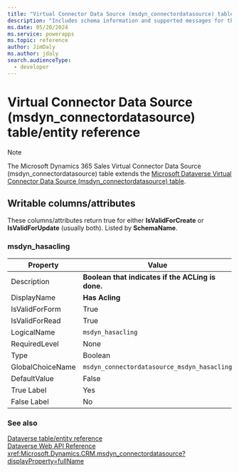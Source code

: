 ```yaml
---
title: "Virtual Connector Data Source (msdyn_connectordatasource) table/entity reference (Microsoft Dynamics 365 Sales) | Microsoft Docs"
description: "Includes schema information and supported messages for the Virtual Connector Data Source (msdyn_connectordatasource) table/entity with Microsoft Dynamics 365 Sales."
ms.date: 05/20/2024
ms.service: powerapps
ms.topic: reference
author: JimDaly
ms.author: jdaly
search.audienceType: 
  - developer
---
```


# Virtual Connector Data Source (msdyn_connectordatasource) table/entity reference



> [!NOTE]
> The Microsoft Dynamics 365 Sales Virtual Connector Data Source (msdyn_connectordatasource) table extends the [Microsoft Dataverse Virtual Connector Data Source (msdyn_connectordatasource) table](/power-apps/developer/data-platform/reference/entities/msdyn_connectordatasource).



## Writable columns/attributes

These columns/attributes return true for either **IsValidForCreate** or **IsValidForUpdate** (usually both). Listed by **SchemaName**.

### <a name="BKMK_msdyn_hasacling"></a> msdyn_hasacling

|Property|Value|
|---|---|
|Description|**Boolean that indicates if the ACLing is done.**|
|DisplayName|**Has Acling**|
|IsValidForForm|True|
|IsValidForRead|True|
|LogicalName|`msdyn_hasacling`|
|RequiredLevel|None|
|Type|Boolean|
|GlobalChoiceName|`msdyn_connectordatasource_msdyn_hasacling`|
|DefaultValue|False|
|True Label|Yes|
|False Label|No|




### See also

[Dataverse table/entity reference](../about-entity-reference.md)  
[Dataverse Web API Reference](/power-apps/developer/data-platform/webapi/reference/about)   
<xref:Microsoft.Dynamics.CRM.msdyn_connectordatasource?displayProperty=fullName>
